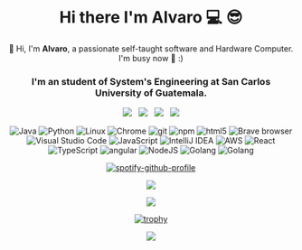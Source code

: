 <h1 align="center">   
  Hi there I'm Alvaro 💻 😎 
</h1>


<p align="center"> 
  📢 Hi, I'm <b>Alvaro</b>, a passionate self-taught software and Hardware Computer. I'm busy now 🥑
  :)
</p>
<h3 align="center">I'm an student of System's Engineering at San Carlos University of Guatemala.</h3>
<p align="center">
  <a href="mailto:socop2412@gmail.com"><img src="https://img.shields.io/badge/Gmail-D14836?style=for-the-badge&logo=gmail&logoColor=white&link=mailto:socop2412@gmail.com"/></a>&nbsp;&nbsp;
  <a href=""><img src="https://img.shields.io/badge/Stack_Overflow-FE7A16?style=for-the-badge&logo=stack-overflow&logoColor=white&link=https://stackoverflow.com/users/6112286/mr-mars?tab=profile"/></a>&nbsp;&nbsp;
<!--   <a href=""><img src="https://img.shields.io/badge/Discord-7289DA?style=for-the-badge&logo=discord&logoColor=white&link=https://discord.gg/FR9R8dH"/></a>&nbsp;&nbsp; -->
  <a href="https://twitter.com/borjapazr"><img src="https://img.shields.io/badge/Twitter-1DA1F2?style=for-the-badge&logo=twitter&logoColor=white&link=https://twitter.com/borjapazr"/></a>&nbsp;&nbsp;
  <a href="https://www.linkedin.com"><img src="https://img.shields.io/badge/LinkedIn-0077B5?style=for-the-badge&logo=linkedin&logoColor=white&link=https://www.linkedin.com/in/borjapazr"/></a>
</p>

<p align="center">   
  <img alt="Java" src="https://img.shields.io/badge/-Java-007396?style=flat-square&logo=Java&logoColor=white" />  
  <img alt="Python" src="https://img.shields.io/badge/-Python-3776AB?style=flat-square&logo=Python&logoColor=white" />          
  <img alt="Linux" src="https://img.shields.io/badge/-Linux-FCC624?style=flat-square&logo=Linux&logoColor=white" />
  <img alt="Chrome" src="https://img.shields.io/badge/-Chrome-4285F4?style=flat-square&logo=Google+Chrome&logoColor=white" />                     
  <img alt="git" src="https://img.shields.io/badge/-Git-F05032?style=flat-square&logo=git&logoColor=white" />
  <img alt="npm" src="https://img.shields.io/badge/-NPM-CB3837?style=flat-square&logo=npm&logoColor=white" />
  <img alt="html5" src="https://img.shields.io/badge/-HTML5-E34F26?style=flat-square&logo=html5&logoColor=white" />  
  <img alt="Brave browser" src="https://img.shields.io/badge/-Opera_GX-ff0000?style=flat-square&logo=opera&logoColor=white" />
  <img alt="Visual Studio Code" src="https://img.shields.io/badge/-Visual_Studio_Code-007ACC?style=flat-square&logo=Visual+Studio+Code&logoColor=white" />
  <!-- <img alt="Spring" src="https://img.shields.io/badge/-Spring-6DB33F?style=flat-square&logo=Spring&logoColor=white" /> -->

  <!-- <img alt="ESLint" src="https://img.shields.io/badge/-ESLint-6464e2?style=flat-square&logo=Eslint&logoColor=white" /> -->         

  <!-- <img alt="MariaDB" src="https://img.shields.io/badge/-MariaDB-003545?style=flat-square&logo=MariaDB&logoColor=white" />  

  <img alt="PostgreSQL" src="https://img.shields.io/badge/-PostgreSQL-336791?style=flat-square&logo=PostgreSQL&logoColor=white" />

  <img alt="Kafka" src="https://img.shields.io/badge/-Kafka-231F20?style=flat-square&logo=Apache+Kafka&logoColor=white" />

  <img alt="Redis" src="https://img.shields.io/badge/-Redis-DC382D?style=flat-square&logo=Redis&logoColor=white" />

  <img alt="JWT" src="https://img.shields.io/badge/-JWT-000000?style=flat-square&logo=JSON+Web+Tokens&logoColor=white" /> -->

  <img alt="JavaScript" src="https://img.shields.io/badge/-JavaScript-F7DF1E?style=flat-square&logo=JavaScript&logoColor=white" />
   <img alt="IntelliJ IDEA" src="https://img.shields.io/badge/-IntelliJ_IDEA-000000?style=flat-square&logo=IntelliJ+IDEA&logoColor=white" />
<!--   <img alt="WebStorm" src="https://img.shields.io/badge/-WebStorm-000000?style=flat-square&logo=WebStorm&logoColor=white" /> -->
<!--   <img alt="DigitalOcean" src="https://img.shields.io/badge/-DigitalOcean-0080FF?style=flat-square&logo=DigitalOcean&logoColor=white" />  -->

<!-- 
  <img alt="Yarn" src="https://img.shields.io/badge/-Yarn-2C8EBB?style=flat-square&logo=Yarn&logoColor=white" /> -->

  <img alt="AWS" src="https://img.shields.io/badge/-AWS-FF9900?style=flat-square&logo=amazon&logoColor=white" />

 <img alt="React" src="https://img.shields.io/badge/-React-45b8d8?style=flat-square&logo=react&logoColor=white" /> 
  <!-- <img alt="Webpack" src="https://img.shields.io/badge/-Webpack-8DD6F9?style=flat-square&logo=webpack&logoColor=white" />  -->
  <!-- <img alt="Docker" src="https://img.shields.io/badge/-Docker-46a2f1?style=flat-square&logo=docker&logoColor=white" /> -->
  <img alt="TypeScript" src="https://img.shields.io/badge/-TypeScript-007ACC?style=flat-square&logo=typescript&logoColor=white" />
  <!-- <img alt="Insomnia" src="https://img.shields.io/badge/-Insomnia-5849BE?style=flat-square&logo=insomnia&logoColor=white" /> -->
  <!-- <img alt="redux" src="https://img.shields.io/badge/-Redux-764ABC?style=flat-square&logo=redux&logoColor=white" /> -->
  <!-- <img alt="Sass" src="https://img.shields.io/badge/-Sass-CC6699?style=flat-square&logo=sass&logoColor=white" /> -->  
   <img alt="angular" src="https://img.shields.io/badge/-Angular-DD0031?style=flat-square&logo=angular&logoColor=white" /> 
<!-- <img alt="d3js" src="https://img.shields.io/badge/-D3.js-F9A03C?style=flat-square&logo=d3.js&logoColor=white" /> -->
  <!-- <img alt="Prettier" src="https://img.shields.io/badge/-Prettier-F7B93E?style=flat-square&logo=prettier&logoColor=white" /> -->
  <!-- <img alt="MongoDB" src="https://img.shields.io/badge/-MongoDB-13aa52?style=flat-square&logo=mongodb&logoColor=white" /> -->
  <img alt="NodeJS" src="https://img.shields.io/badge/-NodeJS-43853d?style=flat-square&logo=Node.js&logoColor=white" />
  <img alt="Golang" src="https://img.shields.io/badge/-Golang-8BCCFF?style=flat-square&logo=go&logoColor=blue" />
  <img alt="Golang" src="https://img.shields.io/badge/-Android-0168A7?style=flat&logo=android&logoColor=green" />
  
  
  <!-- <img alt="SonarQube" src="https://img.shields.io/badge/-SonarQube-4E9BCD?style=flat-square&logo=SonarQube&logoColor=white" />
  <img alt="Grafana" src="https://img.shields.io/badge/-Grafana-F46800?style=flat-square&logo=Grafana&logoColor=white" /> -->
</p>

<p dir="auto" align="center"><a href="https://spotify-github-profile.vercel.app/api/view?uid=3163lwvqslq2xclv62w23ey4avwm&amp;redirect=true" rel="nofollow"><img src="https://camo.githubusercontent.com/b4d4ee489a647ba4d6915dbd5caa53b36c15f533934db137e4082475c6fa0d17/68747470733a2f2f73706f746966792d6769746875622d70726f66696c652e76657263656c2e6170702f6170692f766965773f7569643d333136336c777671736c713278636c7636327732336579346176776d26636f7665725f696d6167653d74727565267468656d653d64656661756c74266261725f636f6c6f723d353362313466266261725f636f6c6f725f636f7665723d66616c7365" alt="spotify-github-profile" data-canonical-src="https://spotify-github-profile.vercel.app/api/view?uid=3163lwvqslq2xclv62w23ey4avwm&amp;cover_image=true&amp;theme=default&amp;bar_color=53b14f&amp;bar_color_cover=false" style="max-width: 100%;"></a></p>


<p align="center">
  <a href="#"><img src="https://github-readme-stats.vercel.app/api?username=Alvaro-SP&show_icons=true&theme=highcontrast&cache_seconds=7200&border_radius=30&card_width=650&line_height=35&hide_progress=false&count_private=false&include_all_commits=true"/></a>
<!--   https://github-readme-stats.vercel.app/api?username=Alvaro-SP&show_icons=true&theme=highcontrast&border_color=08FA1A&cache_seconds=7200&border_radius=30&card_width=650&line_height=35&hide_progress=false&count_private=false&include_all_commits=true -->
<!--   https://github-readme-stats.vercel.app/api?username=Alvaro-SP&show_icons=true&theme=cobalt&count_private=false&include_all_commits=true -->
</p>

<p align="center">
  <a href="https://github.com/Alvaro-SP/Alvaro-SP/pulls"><img src="https://img.shields.io/badge/Ask%20me-anything-1abc9c.svg?style=for-the-badge&link=https://github.com/borjapazr/borjapazr/issues"/></a>
</p>
<p align="center">
  <a href="https://github.com/Alvaro-SP/Alvaro-SP">
<img src="https://camo.githubusercontent.com/02d53ff106c7aa15c9456f341074bf409a8970f6e285bbd101642f732926b1b8/68747470733a2f2f6769746875622d70726f66696c652d74726f7068792e76657263656c2e6170702f3f757365726e616d653d6d616e75656c6d6972616e64613939267468656d653d64726163756c612672616e6b3d5345435245542c5353532c53532c532c4141412c41412c412c422c43" alt="trophy" data-canonical-src="https://github-profile-trophy.vercel.app/?username=Alvaro-SP&amp;theme=dracula&amp;rank=SECRET,SSS,SS,S,AAA,AA,A,B,C" style="max-width: 100%;"></a>
</p>

<p align="center">
  <a href="https://github.com/Alvaro-SP/Alvaro-SP"><img src="https://github-readme-stats.vercel.app/api/top-langs/?username=Alvaro-SP&layout=compact&show_icons=true&theme=radical"/></a>
</p>
<!---
Alvaro-SP/Alvaro-SP is a ✨ special ✨ repository because its `README.md` (this file) appears on your GitHub profile.
You can click the Preview link to take a look at your changes.   
<p align="center">
  <a href="https://github.com/Alvaro-SP/Alvaro-SP/pulls"><img src="https://wahler.digital/images/sinkr/SiNKR.X100.800x200.gif"/></a>
</p>
--->
